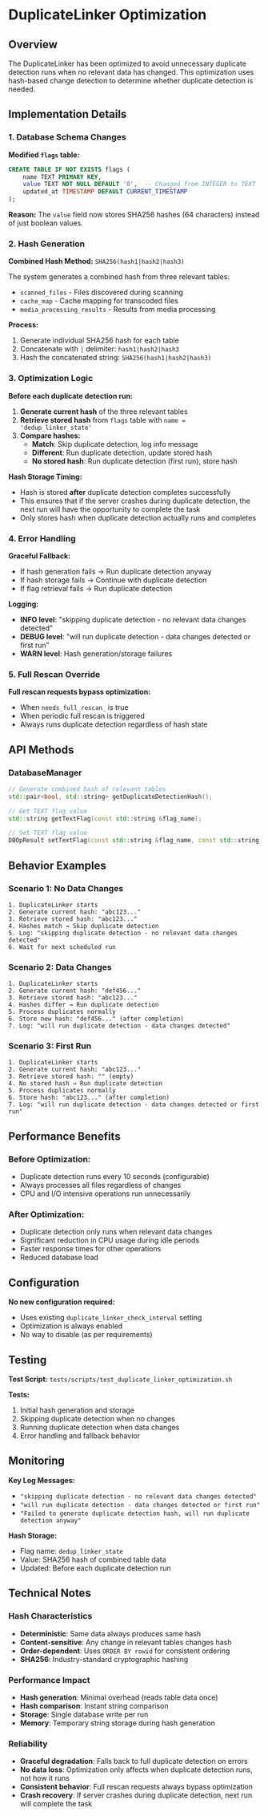 # DuplicateLinker Optimization

## Overview

The DuplicateLinker has been optimized to avoid unnecessary duplicate detection runs when no relevant data has changed. This optimization uses hash-based change detection to determine whether duplicate detection is needed.

## Implementation Details

### 1. Database Schema Changes

**Modified `flags` table:**

```sql
CREATE TABLE IF NOT EXISTS flags (
    name TEXT PRIMARY KEY,
    value TEXT NOT NULL DEFAULT '0',  -- Changed from INTEGER to TEXT
    updated_at TIMESTAMP DEFAULT CURRENT_TIMESTAMP
);
```

**Reason:** The `value` field now stores SHA256 hashes (64 characters) instead of just boolean values.

### 2. Hash Generation

**Combined Hash Method:** `SHA256(hash1|hash2|hash3)`

The system generates a combined hash from three relevant tables:

- `scanned_files` - Files discovered during scanning
- `cache_map` - Cache mapping for transcoded files
- `media_processing_results` - Results from media processing

**Process:**

1. Generate individual SHA256 hash for each table
2. Concatenate with `|` delimiter: `hash1|hash2|hash3`
3. Hash the concatenated string: `SHA256(hash1|hash2|hash3)`

### 3. Optimization Logic

**Before each duplicate detection run:**

1. **Generate current hash** of the three relevant tables
2. **Retrieve stored hash** from `flags` table with `name = 'dedup_linker_state'`
3. **Compare hashes:**
   - **Match**: Skip duplicate detection, log info message
   - **Different**: Run duplicate detection, update stored hash
   - **No stored hash**: Run duplicate detection (first run), store hash

**Hash Storage Timing:**

- Hash is stored **after** duplicate detection completes successfully
- This ensures that if the server crashes during duplicate detection, the next run will have the opportunity to complete the task
- Only stores hash when duplicate detection actually runs and completes

### 4. Error Handling

**Graceful Fallback:**

- If hash generation fails → Run duplicate detection anyway
- If hash storage fails → Continue with duplicate detection
- If flag retrieval fails → Run duplicate detection

**Logging:**

- **INFO level**: "skipping duplicate detection - no relevant data changes detected"
- **DEBUG level**: "will run duplicate detection - data changes detected or first run"
- **WARN level**: Hash generation/storage failures

### 5. Full Rescan Override

**Full rescan requests bypass optimization:**

- When `needs_full_rescan_` is true
- When periodic full rescan is triggered
- Always runs duplicate detection regardless of hash state

## API Methods

### DatabaseManager

```cpp
// Generate combined hash of relevant tables
std::pair<bool, std::string> getDuplicateDetectionHash();

// Get TEXT flag value
std::string getTextFlag(const std::string &flag_name);

// Set TEXT flag value
DBOpResult setTextFlag(const std::string &flag_name, const std::string &value);
```

## Behavior Examples

### Scenario 1: No Data Changes

```
1. DuplicateLinker starts
2. Generate current hash: "abc123..."
3. Retrieve stored hash: "abc123..."
4. Hashes match → Skip duplicate detection
5. Log: "skipping duplicate detection - no relevant data changes detected"
6. Wait for next scheduled run
```

### Scenario 2: Data Changes

```
1. DuplicateLinker starts
2. Generate current hash: "def456..."
3. Retrieve stored hash: "abc123..."
4. Hashes differ → Run duplicate detection
5. Process duplicates normally
6. Store new hash: "def456..." (after completion)
7. Log: "will run duplicate detection - data changes detected"
```

### Scenario 3: First Run

```
1. DuplicateLinker starts
2. Generate current hash: "abc123..."
3. Retrieve stored hash: "" (empty)
4. No stored hash → Run duplicate detection
5. Process duplicates normally
6. Store hash: "abc123..." (after completion)
7. Log: "will run duplicate detection - data changes detected or first run"
```

## Performance Benefits

### Before Optimization:

- Duplicate detection runs every 10 seconds (configurable)
- Always processes all files regardless of changes
- CPU and I/O intensive operations run unnecessarily

### After Optimization:

- Duplicate detection only runs when relevant data changes
- Significant reduction in CPU usage during idle periods
- Faster response times for other operations
- Reduced database load

## Configuration

**No new configuration required:**

- Uses existing `duplicate_linker_check_interval` setting
- Optimization is always enabled
- No way to disable (as per requirements)

## Testing

**Test Script:** `tests/scripts/test_duplicate_linker_optimization.sh`

**Tests:**

1. Initial hash generation and storage
2. Skipping duplicate detection when no changes
3. Running duplicate detection when data changes
4. Error handling and fallback behavior

## Monitoring

**Key Log Messages:**

- `"skipping duplicate detection - no relevant data changes detected"`
- `"will run duplicate detection - data changes detected or first run"`
- `"Failed to generate duplicate detection hash, will run duplicate detection anyway"`

**Hash Storage:**

- Flag name: `dedup_linker_state`
- Value: SHA256 hash of combined table data
- Updated: Before each duplicate detection run

## Technical Notes

### Hash Characteristics

- **Deterministic**: Same data always produces same hash
- **Content-sensitive**: Any change in relevant tables changes hash
- **Order-dependent**: Uses `ORDER BY rowid` for consistent ordering
- **SHA256**: Industry-standard cryptographic hashing

### Performance Impact

- **Hash generation**: Minimal overhead (reads table data once)
- **Hash comparison**: Instant string comparison
- **Storage**: Single database write per run
- **Memory**: Temporary string storage during hash generation

### Reliability

- **Graceful degradation**: Falls back to full duplicate detection on errors
- **No data loss**: Optimization only affects when duplicate detection runs, not how it runs
- **Consistent behavior**: Full rescan requests always bypass optimization
- **Crash recovery**: If server crashes during duplicate detection, next run will complete the task
